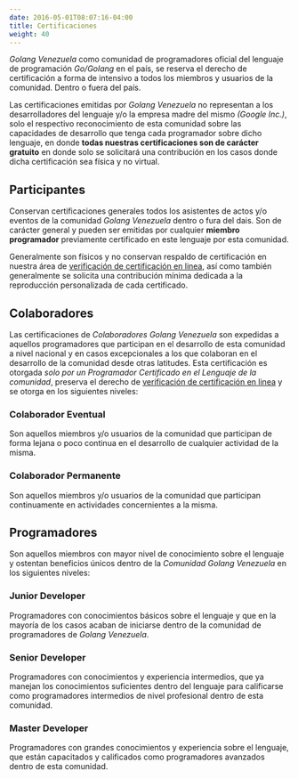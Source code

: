 ```yaml
---
date: 2016-05-01T08:07:16-04:00
title: Certificaciones
weight: 40
---
```


*Golang Venezuela* como comunidad de programadores oficial del lenguaje de programación *Go/Golang* en el país, se reserva el derecho de certificación a forma de intensivo a todos los miembros y usuarios de la comunidad. Dentro o fuera del país.

Las certificaciones emitidas por *Golang Venezuela* no representan a los desarrolladores del lenguaje y/o la empresa madre del mismo *(Google Inc.)*, solo el respectivo reconocimiento de esta comunidad sobre las capacidades de desarrollo que tenga cada programador sobre dicho lenguaje, en donde **todas nuestras certificaciones son de carácter gratuito** en donde solo se solicitará una contribución en los casos donde dicha certificación sea física y no virtual.

## Participantes

Conservan certificaciones generales todos los asistentes de actos y/o eventos de la comunidad *Golang Venezuela* dentro o fura del dais. Son de carácter general y pueden ser emitidas por cualquier **miembro programador** previamente certificado en este lenguaje por esta comunidad.

Generalmente son físicos y no conservan respaldo de certificación en nuestra área de [verificación de certificación en linea](http://certificaciones.golang.org.ve), así como también generalmente se solicita una contribución mínima dedicada a la reproducción personalizada de cada certificado.

## Colaboradores

Las certificaciones de *Colaboradores Golang Venezuela* son expedidas a aquellos programadores que participan en el desarrollo de esta comunidad a nivel nacional y en casos excepcionales a los que colaboran en el desarrollo de la comunidad desde otras latitudes. Esta certificación es otorgada *solo por un Programador Certificado en el Lenguaje de la comunidad*, preserva el derecho de [verificación de certificación en linea](http://certificaciones.golang.org.ve) y se otorga en los siguientes niveles:

### Colaborador Eventual

Son aquellos miembros y/o usuarios de la comunidad que participan de forma lejana o poco continua en el desarrollo de cualquier actividad de la misma.

### Colaborador Permanente

Son aquellos miembros y/o usuarios de la comunidad que participan continuamente en actividades concernientes a la misma.

## Programadores

Son aquellos miembros con mayor nivel de conocimiento sobre el lenguaje y ostentan beneficios únicos dentro de la *Comunidad Golang Venezuela* en los siguientes niveles:

### Junior Developer

Programadores con conocimientos básicos sobre el lenguaje y que en la mayoría de los casos acaban de iniciarse dentro de la comunidad de programadores de *Golang Venezuela*.

### Senior Developer

Programadores con conocimientos y experiencia intermedios, que ya manejan los conocimientos suficientes dentro del lenguaje para calificarse como programadores intermedios de nivel profesional dentro de esta comunidad.

### Master Developer

Programadores con grandes conocimientos y experiencia sobre el lenguaje, que están capacitados y calificados como programadores avanzados dentro de esta comunidad.